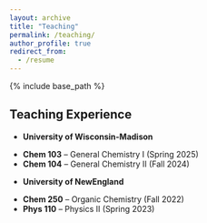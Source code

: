```yaml
---
layout: archive
title: "Teaching"
permalink: /teaching/
author_profile: true
redirect_from:
  - /resume
---
```


{% include base_path %}


## Teaching Experience
* **University of Wisconsin-Madison**
- **Chem 103** – General Chemistry I (Spring 2025) 
- **Chem 104** – General Chemistry II (Fall 2024)  
* **University of NewEngland**
- **Chem 250** – Organic Chemistry (Fall 2022) 
- **Phys 110** – Physics II (Spring 2023)  
